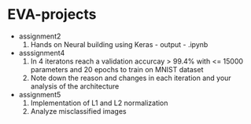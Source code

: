 # EVA-projects
- assignment2
   1. Hands on Neural building using Keras - output - .ipynb
- asssignment4 
   1. In 4 iteratons reach a validation accurcay > 99.4% with <= 15000 parameters and 20 epochs to train on MNIST dataset 
   2. Note down the reason and changes in each iteration and your analysis of the architecture
- assignment5 
   1. Implementation of L1 and L2 normalization 
   2. Analyze misclassified images
  
